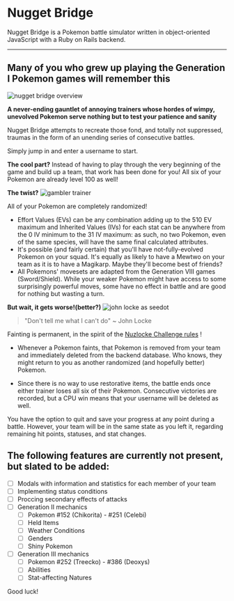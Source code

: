 # Nugget Bridge
Nugget Bridge is a Pokemon battle simulator written in object-oriented JavaScript with a Ruby on Rails backend.  

---
Many of you who grew up playing the Generation I Pokemon games will remember this
---
![nugget bridge overview](https://cdn.wikimg.net/en/strategywiki/images/f/f0/Pokemon_RBY_Route24.png)

**A never-ending gauntlet of annoying trainers whose hordes of wimpy, unevolved Pokemon serve nothing but to test your patience and sanity**

Nugget Bridge attempts to recreate those fond, and totally not suppressed, traumas in the form of an unending series of consecutive battles. 

Simply jump in and enter a username to start. 

**The cool part?** 
Instead of having to play through the very beginning of the game and build up a team, that work has been done for you! All six of your Pokemon are already level 100 as well!

**The twist?**
![gambler trainer](https://i.redd.it/u98yk5tgj1f61.jpg)

All of your Pokemon are completely randomized! 

* Effort Values (EVs) can be any combination adding up to the 510 EV maximum and Inherited Values (IVs) for each stat can be anywhere from the 0 IV minimum to the 31 IV maximum: as such, no two Pokemon, even of the same species, will have the same final calculated attributes. 
* It's possible (and fairly certain) that you'll have not-fully-evolved Pokemon on your squad. It's equally as likely to have a Mewtwo on your team as it is to have a Magikarp. Maybe they'll become best of friends?
* All Pokemons' movesets are adapted from the Generation VIII games (Sword/Shield). While your weaker Pokemon might have access to some surprisingly powerful moves, some have no effect in battle and are good for nothing but wasting a turn.

**But wait, it gets worse!(better?)**
![john locke as seedot](https://archive-media-1.nyafuu.org/vp/image/1414/64/1414642040871.png)

> "Don't tell me what I can't do"
> ~ John Locke

Fainting is permanent, in the spirit of the [Nuzlocke Challenge rules](https://bulbapedia.bulbagarden.net/wiki/Nuzlocke_Challenge) !

* Whenever a Pokemon faints, that Pokemon is removed from your team and immediately deleted from the backend database. Who knows, they might return to you as another randomized (and hopefully better) Pokemon.

* Since there is no way to use restorative items, the battle ends once either trainer loses all six of their Pokemon. Consecutive victories are recorded, but a CPU win means that your username will be deleted as well. 

You have the option to quit and save your progress at any point during a battle. However, your team will be in the same state as you left it, regarding remaining hit points, statuses, and stat changes.

## The following features are currently not present, but slated to be added:
- [ ] Modals with information and statistics for each member of your team
- [ ] Implementing status conditions
- [ ] Proccing secondary effects of attacks
- [ ] Generation II mechanics
    - [ ] Pokemon #152 (Chikorita) - #251 (Celebi)
    - [ ] Held Items
    - [ ] Weather Conditions
    - [ ] Genders
    - [ ] Shiny Pokemon
- [ ] Generation III mechanics
    - [ ] Pokemon #252 (Treecko) - #386 (Deoxys)
    - [ ] Abilities
    - [ ] Stat-affecting Natures

Good luck!



